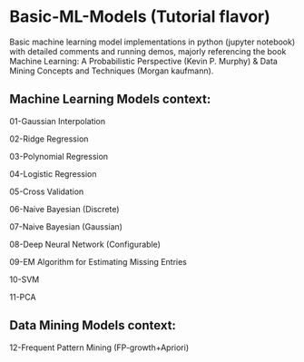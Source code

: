 # Basic-ML-Models (Tutorial flavor)
Basic machine learning model implementations in python (jupyter notebook) with detailed comments and running demos, majorly referencing the book Machine Learning: A Probabilistic Perspective (Kevin P. Murphy) & Data Mining Concepts and Techniques (Morgan kaufmann).

## Machine Learning Models context:
01-Gaussian Interpolation

02-Ridge Regression

03-Polynomial Regression

04-Logistic Regression

05-Cross Validation

06-Naive Bayesian (Discrete)

07-Naive Bayesian (Gaussian)

08-Deep Neural Network (Configurable)

09-EM Algorithm for Estimating Missing Entries

10-SVM

11-PCA

## Data Mining Models context:

12-Frequent Pattern Mining (FP-growth+Apriori)

